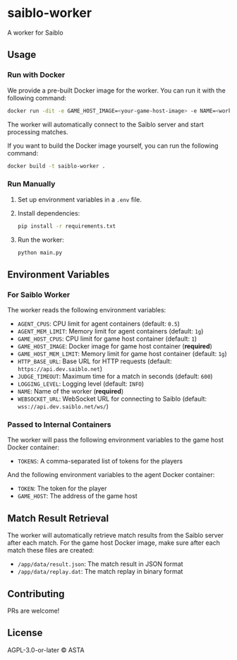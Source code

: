 # saiblo-worker

A worker for Saiblo

## Usage

### Run with Docker

We provide a pre-built Docker image for the worker. You can run it with the following command:

```sh
docker run -dit -e GAME_HOST_IMAGE=<your-game-host-image> -e NAME=<worker-name> --rm --privileged ghcr.io/thuasta/saiblo-worker
```

The worker will automatically connect to the Saiblo server and start processing matches.

If you want to build the Docker image yourself, you can run the following command:

```sh
docker build -t saiblo-worker .
```

### Run Manually

1. Set up environment variables in a `.env` file.

2. Install dependencies:
   ```bash
   pip install -r requirements.txt
   ```

3. Run the worker:
   ```bash
   python main.py
   ```

## Environment Variables

### For Saiblo Worker

The worker reads the following environment variables:

- `AGENT_CPUS`: CPU limit for agent containers (default: `0.5`)
- `AGENT_MEM_LIMIT`: Memory limit for agent containers (default: `1g`)
- `GAME_HOST_CPUS`: CPU limit for game host container (default: `1`)
- `GAME_HOST_IMAGE`: Docker image for game host container (**required**)
- `GAME_HOST_MEM_LIMIT`: Memory limit for game host container (default: `1g`)
- `HTTP_BASE_URL`: Base URL for HTTP requests (default: `https://api.dev.saiblo.net`)
- `JUDGE_TIMEOUT`: Maximum time for a match in seconds (default: `600`)
- `LOGGING_LEVEL`: Logging level (default: `INFO`)
- `NAME`: Name of the worker (**required**)
- `WEBSOCKET_URL`: WebSocket URL for connecting to Saiblo (default: `wss://api.dev.saiblo.net/ws/`)

### Passed to Internal Containers

The worker will pass the following environment variables to the game host Docker container:

- `TOKENS`: A comma-separated list of tokens for the players

And the following environment variables to the agent Docker container:

- `TOKEN`: The token for the player
- `GAME_HOST`: The address of the game host

## Match Result Retrieval

The worker will automatically retrieve match results from the Saiblo server after each match. For the game host Docker image, make sure after each match these files are created:

- `/app/data/result.json`: The match result in JSON format
- `/app/data/replay.dat`: The match replay in binary format

## Contributing

PRs are welcome!

## License

AGPL-3.0-or-later © ASTA
